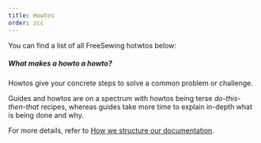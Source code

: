 ```yaml
---
title: Howtos
order: zcc
---
```


You can find a list of all FreeSewing hotwtos below:

<ReadMore recurse />

<Related>

##### What makes a howto a howto?

Howtos give your concrete steps to solve a common problem or challenge.

Guides and howtos are on a spectrum with howtos being terse _do-this-then-that_ recipes, whereas
guides take more time to explain in-depth what is being done and why.

For more details, refer to [How we structure our documentation](/guides/docs).

</Related>

